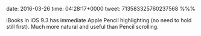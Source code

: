 date: 2016-03-26
time: 04:28:17+0000
tweet: 713583325760237568
%%%

iBooks in iOS 9.3 has immediate Apple Pencil highlighting (no need to hold still first). Much more natural and useful than Pencil scrolling.
